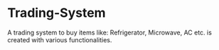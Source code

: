 # Trading-System
A trading system to buy items like: Refrigerator, Microwave, AC etc. is created with various functionalities.
